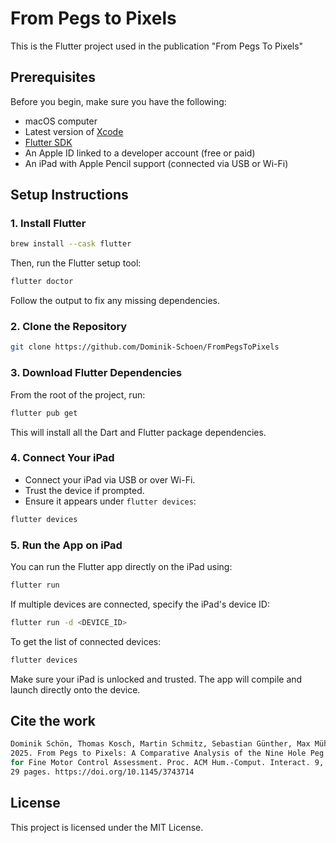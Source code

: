 # From Pegs to Pixels

This is the Flutter project used in the publication "From Pegs To Pixels"


## Prerequisites

Before you begin, make sure you have the following:

- macOS computer
- Latest version of [Xcode](https://developer.apple.com/xcode/)
- [Flutter SDK](https://flutter.dev/docs/get-started/install/macos)
- An Apple ID linked to a developer account (free or paid)
- An iPad with Apple Pencil support (connected via USB or Wi-Fi)


## Setup Instructions

### 1. Install Flutter

```bash
brew install --cask flutter
```

Then, run the Flutter setup tool:

```bash
flutter doctor
```

Follow the output to fix any missing dependencies.


### 2. Clone the Repository

```bash
git clone https://github.com/Dominik-Schoen/FromPegsToPixels
```


### 3. Download Flutter Dependencies

From the root of the project, run:

```bash
flutter pub get
```

This will install all the Dart and Flutter package dependencies.


### 4. Connect Your iPad

- Connect your iPad via USB or over Wi-Fi.
- Trust the device if prompted.
- Ensure it appears under `flutter devices`:

```bash
flutter devices
```


### 5. Run the App on iPad

You can run the Flutter app directly on the iPad using:

```bash
flutter run
```

If multiple devices are connected, specify the iPad's device ID:

```bash
flutter run -d <DEVICE_ID>
```

To get the list of connected devices:

```bash
flutter devices
```

Make sure your iPad is unlocked and trusted. The app will compile and launch directly onto the device.


## Cite the work

```bash
Dominik Schön, Thomas Kosch, Martin Schmitz, Sebastian Günther, Max Mühlhäuser, and Florian Müller.
2025. From Pegs to Pixels: A Comparative Analysis of the Nine Hole Peg Test and a Digital Copy Drawing Test
for Fine Motor Control Assessment. Proc. ACM Hum.-Comput. Interact. 9, 5, Article pn6393 (September 2025),
29 pages. https://doi.org/10.1145/3743714
```


## License

This project is licensed under the MIT License.
